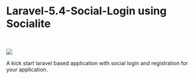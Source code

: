 # Laravel-5.4-Social-Login using Socialite 
 <br/><p><img src="https://laravel.com/assets/img/components/logo-socialite.svg"></p>
A kick start laravel based application with social login and registration for your application.
